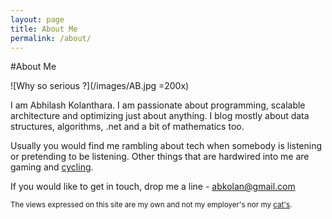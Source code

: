 ```yaml
---
layout: page
title: About Me
permalink: /about/
---
```


#About Me

![Why so serious ?](/images/AB.jpg =200x)

I am Abhilash Kolanthara. I am passionate about programming, scalable architecture and optimizing just about anything. I blog mostly about data structures, algorithms, .net and a bit of mathematics too. 

Usually you would find me rambling about tech when somebody is listening or pretending to be listening. Other things that are hardwired into me are gaming and [cycling](www.strava.com/athletes/abkolan). 

If you would like to get in touch, drop me a line - [abkolan@gmail.com](abkolan+blog@gmail.com)



<sub>The views expressed on this site are my own and not my employer's nor my [cat's]( https://instagram.com/p/y4BQ9LCGjK/).<sub>